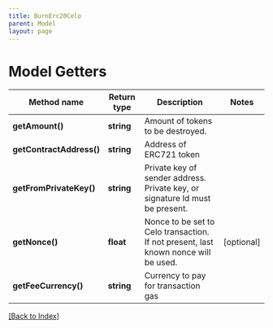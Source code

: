 ```yaml
---
title: BurnErc20Celo
parent: Model
layout: page
---
```


# Model Getters

Method name | Return type | Description | Notes
------------ | ------------- | ------------- | -------------
**getAmount()** | **string** | Amount of tokens to be destroyed. |
**getContractAddress()** | **string** | Address of ERC721 token |
**getFromPrivateKey()** | **string** | Private key of sender address. Private key, or signature Id must be present. |
**getNonce()** | **float** | Nonce to be set to Celo transaction. If not present, last known nonce will be used. | [optional]
**getFeeCurrency()** | **string** | Currency to pay for transaction gas |

[[Back to Index]](../index.md)
